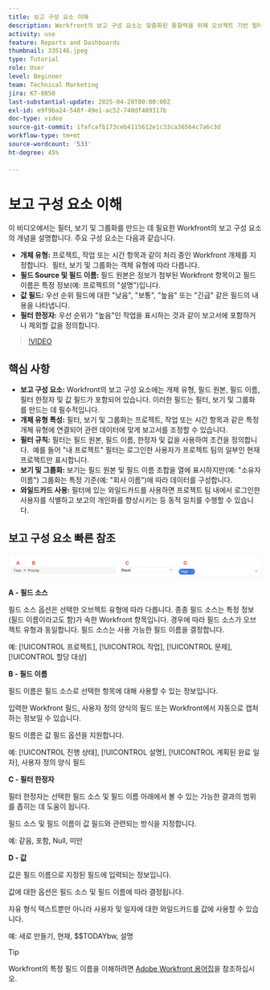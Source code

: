 ```yaml
---
title: 보고 구성 요소 이해
description: Workfront의 보고 구성 요소는 맞춤화된 통찰력을 위해 오브젝트 기반 필터, 동적 보기, 구조화된 그룹화 및 와일드카드 기능을 사용하여 데이터 시각화를 구체화합니다.
activity: use
feature: Reports and Dashboards
thumbnail: 335146.jpeg
type: Tutorial
role: User
level: Beginner
team: Technical Marketing
jira: KT-8850
last-substantial-update: 2025-04-28T00:00:00Z
exl-id: e9f9ba24-540f-49e1-ac52-740df489317b
doc-type: video
source-git-commit: 1fafcafb173ceb4115612e1c33ca36564c7a6c3d
workflow-type: tm+mt
source-wordcount: '533'
ht-degree: 45%

---
```


# 보고 구성 요소 이해

이 비디오에서는 필터, 보기 및 그룹화를 만드는 데 필요한 Workfront의 보고 구성 요소의 개념을 설명합니다. 주요 구성 요소는 다음과 같습니다.

* **개체 유형:** 프로젝트, 작업 또는 시간 항목과 같이 처리 중인 Workfront 개체를 지정합니다. &#x200B; 필터, 보기 및 그룹화는 객체 유형에 따라 다릅니다. &#x200B;
* **필드 Source 및 필드 이름:** 필드 원본은 정보가 첨부된 Workfront 항목이고 필드 이름은 특정 정보(예: 프로젝트의 &quot;설명&quot;)입니다. &#x200B;
* **값 필드:** 우선 순위 필드에 대한 &quot;낮음&quot;, &quot;보통&quot;, &quot;높음&quot; 또는 &quot;긴급&quot; 같은 필드의 내용을 나타냅니다. &#x200B;
* **필터 한정자:** 우선 순위가 &quot;높음&quot;인 작업을 표시하는 것과 같이 보고서에 포함하거나 제외할 값을 정의합니다&#x200B;.


>[!VIDEO](https://video.tv.adobe.com/v/335146/?quality=12&learn=on)

## 핵심 사항

* **보고 구성 요소:** Workfront의 보고 구성 요소에는 개체 유형, 필드 원본, 필드 이름, 필터 한정자 및 값 필드가 포함되어 있습니다. 이러한 필드는 필터, 보기 및 그룹화를 만드는 데 필수적입니다. &#x200B;
* **개체 유형 특성:** 필터, 보기 및 그룹화는 프로젝트, 작업 또는 시간 항목과 같은 특정 개체 유형에 연결되어 관련 데이터에 맞게 보고서를 조정할 수 있습니다. &#x200B;
* **필터 규칙:** 필터는 필드 원본, 필드 이름, 한정자 및 값을 사용하여 조건을 정의합니다. &#x200B; 예를 들어 &quot;내 프로젝트&quot; 필터는 로그인한 사용자가 프로젝트 팀의 일부인 현재 프로젝트만 표시합니다. &#x200B;
* **보기 및 그룹화:** 보기는 필드 원본 및 필드 이름 조합을 열에 표시하지만(예: &quot;소유자 이름&quot;) 그룹화는 특정 기준(예: &quot;회사 이름&quot;)에 따라 데이터를 구성합니다&#x200B;.
* **와일드카드 사용:** 필터에 있는 와일드카드를 사용하면 프로젝트 팀 내에서 로그인한 사용자를 식별하고 보고의 개인화를 향상시키는 등 동적 일치를 수행할 수 있습니다. &#x200B;

## 보고 구성 요소 빠른 참조

![필터를 생성하는 화면 이미지](assets/reporting-components-1.png)

**A - 필드 소스**

필드 소스 옵션은 선택한 오브젝트 유형에 따라 다릅니다. 종종 필드 소스는 특정 정보(필드 이름이라고도 함)가 속한 Workfront 항목입니다. 경우에 따라 필드 소스가 오브젝트 유형과 동일합니다.
필드 소스는 사용 가능한 필드 이름을 결정합니다.

예: [!UICONTROL 프로젝트], [!UICONTROL 작업], [!UICONTROL 문제], [!UICONTROL 할당 대상]

**B - 필드 이름**

필드 이름은 필드 소스로 선택한 항목에 대해 사용할 수 있는 정보입니다.

입력한 Workfront 필드, 사용자 정의 양식의 필드 또는 Workfront에서 자동으로 캡처하는 정보일 수 있습니다.

필드 이름은 값 필드 옵션을 지원합니다.

예: [!UICONTROL 진행 상태], [!UICONTROL 설명], [!UICONTROL 계획된 완료 일자], 사용자 정의 양식 필드

**C - 필터 한정자**

필터 한정자는 선택한 필드 소스 및 필드 이름 아래에서 볼 수 있는 가능한 결과의 범위를 좁히는 데 도움이 됩니다.

필드 소스 및 필드 이름이 값 필드와 관련되는 방식을 지정합니다.

예: 같음, 포함, Null, 미만

**D - 값**

값은 필드 이름으로 지정된 필드에 입력되는 정보입니다.

값에 대한 옵션은 필드 소스 및 필드 이름에 따라 결정됩니다.

자유 형식 텍스트뿐만 아니라 사용자 및 일자에 대한 와일드카드를 값에 사용할 수 있습니다.

예: 새로 만들기, 현재, $$TODAYbw, 설명

>[!TIP]
>
>Workfront의 특정 필드 이름을 이해하려면 [Adobe Workfront 용어집](https://experienceleague.adobe.com/docs/workfront/using/basics/workfront-terminology-glossary.html?lang=ko-KR)을 참조하십시오.

